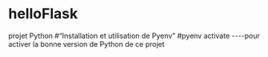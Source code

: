 # helloFlask
projet Python
#“Installation et utilisation de Pyenv”
#pyenv activate    ----pour activer la bonne version de Python de ce projet
